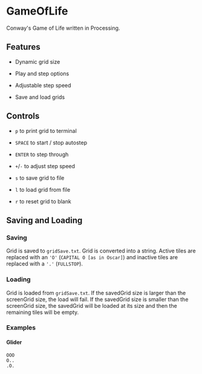# GameOfLife

Conway's Game of Life written in Processing.

## Features

- Dynamic grid size

- Play and step options

- Adjustable step speed

- Save and load grids

## Controls

- ```p``` to print grid to terminal

- ```SPACE``` to start / stop autostep

- ```ENTER``` to step through

- ```+```/```-``` to adjust step speed

- ```s``` to save grid to file

- ```l``` to load grid from file

- ```r``` to reset grid to blank

## Saving and Loading

### Saving

Grid is saved to ```gridSave.txt```. Grid is converted into a string. Active tiles are replaced with an ```'O'``` (```CAPITAL O [as in Oscar]```) and inactive tiles are replaced with a ```'.'``` (```FULLSTOP```).

### Loading

Grid is loaded from ```gridSave.txt```. If the savedGrid size is larger than the screenGrid size, the load will fail. If the savedGrid size is smaller than the screenGrid size, the savedGrid will be loaded at its size and then the remaining tiles will be empty.

### Examples

#### Glider

```text
OOO
O..
.O.
```
